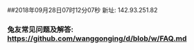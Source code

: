 ##2018年09月28日07时12分07秒 新址: 142.93.251.82
### 兔友常见问题及解答: https://github.com/wanggonging/d/blob/w/FAQ.md
